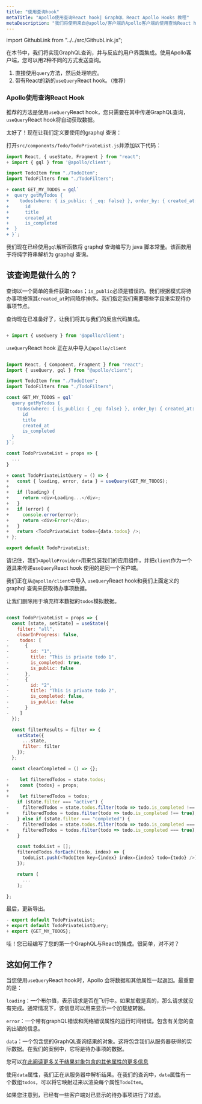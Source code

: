 ```yaml
---
title: "使用查询hook"
metaTitle: "Apollo使用查询React hook| GraphQL React Apollo Hooks 教程"
metaDescription: "我们将使用来自@apollo/客户端的Apollo客户端的使用查询React hook来进行GraphQL查询"
---
```


import GithubLink from "../../src/GithubLink.js";

在本节中，我们将实现GraphQL查询，并与反应的用户界面集成。使用Apollo客户端，您可以用2种不同的方式发送查询。

1. 直接使用`query`方法，然后处理响应。
2. 带有React的新的`useQuery`React hook。（推荐）

### Apollo使用查询React Hook
推荐的方法是使用`useQuery`React hook，您只需要在其中传递GraphQL查询，`useQuery`React hook将自动获取数据。

太好了！现在让我们定义要使用的graphql 查询：

打开`src/components/Todo/TodoPrivateList.js`并添加以下代码：

<GithubLink link="https://github.com/hasura/learn-graphql/blob/master/tutorials/frontend/react-apollo-hooks/app-final/src/components/Todo/TodoPrivateList.js" text="src/components/Todo/TodoPrivateList.js" />

```javascript
import React, { useState, Fragment } from "react";
+ import { gql } from '@apollo/client';

import TodoItem from "./TodoItem";
import TodoFilters from "./TodoFilters";

+ const GET_MY_TODOS = gql`
+  query getMyTodos {
+    todos(where: { is_public: { _eq: false} }, order_by: { created_at: desc }) {
+      id
+      title
+      created_at
+      is_completed
+  }
+ }`;
```

我们现在已经使用`gql`解析函数将 graphql 查询编写为 java 脚本常量。该函数用于将纯字符串解析为 graphql 查询。

该查询是做什么的？
------------------------
查询以一个简单的条件获取`todos`；`is_public`必须是错误的。我们根据模式将待办事项按照其`created_at`时间降序排序。我们指定我们需要哪些字段来实现待办事项节点。

查询现在已准备好了，让我们将其与我们的反应代码集成。

```javascript

+ import { useQuery } from '@apollo/client';

```

`useQuery`React hook 正在从中导入`@apollo/client`

```javascript

import React, { Component, Fragment } from "react";
import { useQuery, gql } from "@apollo/client";

import TodoItem from "./TodoItem";
import TodoFilters from "./TodoFilters";

const GET_MY_TODOS = gql`
  query getMyTodos {
    todos(where: { is_public: { _eq: false} }, order_by: { created_at: desc }) {
      id
      title
      created_at
      is_completed
  }
}`;

const TodoPrivateList = props => {
  ...
}

+ const TodoPrivateListQuery = () => {
+   const { loading, error, data } = useQuery(GET_MY_TODOS);
+
+   if (loading) {
+     return <div>Loading...</div>;
+   }
+   if (error) {
+     console.error(error);
+     return <div>Error!</div>;
+   }
+   return <TodoPrivateList todos={data.todos} />;
+ };

export default TodoPrivateList;
```

请记住，我们`<ApolloProvider>`用来包装我们的应用组件，并把`client`作为一个道具来传递`useQuery`React hook 使用的是同一个客户端。

我们正在从`@apollo/client`中导入 `useQuery`React hook和我们上面定义的 graphql 查询来获取待办事项数据。

让我们删除用于填充样本数据的`todos`模拟数据。

```javascript

const TodoPrivateList = props => {
  const [state, setState] = useState({
    filter: "all",
    clearInProgress: false,
-    todos: [
-      {
-        id: "1",
-        title: "This is private todo 1",
-        is_completed: true,
-        is_public: false
-      },
-      {
-        id: "2",
-        title: "This is private todo 2",
-        is_completed: false,
-        is_public: false
-      }
-    ]
  });

  const filterResults = filter => {
    setState({
      ...state,
      filter: filter
    });
  };

  const clearCompleted = () => {};

-    let filteredTodos = state.todos;
+    const {todos} = props;
+
+    let filteredTodos = todos;
    if (state.filter === "active") {
-     filteredTodos = state.todos.filter(todo => todo.is_completed !== true);
+     filteredTodos = todos.filter(todo => todo.is_completed !== true);
    } else if (state.filter === "completed") {
-     filteredTodos = state.todos.filter(todo => todo.is_completed === true);
+     filteredTodos = todos.filter(todo => todo.is_completed === true);
    }

    const todoList = [];
    filteredTodos.forEach((todo, index) => {
      todoList.push(<TodoItem key={index} index={index} todo={todo} />);
    });

    return (
      ...
    );

};

```

最后，更新导出。

```javascript
- export default TodoPrivateList;
+ export default TodoPrivateListQuery;
+ export {GET_MY_TODOS};
```

哇！您已经编写了您的第一个GraphQL与React的集成。很简单，对不对？

这如何工作？
-------------------
当您使用`useQuery`React hook时，Apollo 会将数据和其他属性一起返回。最重要的是：

`loading`：一个布尔值，表示请求是否在飞行中。如果加载是真的，那么请求就没有完成。通常情况下，该信息可以用来显示一个加载旋转器。

`error`：一个带有graphQL错误和网络错误属性的运行时间错误。包含有关您的查询出错的信息。

`data`：一个包含您的GraphQL查询结果的对象。这将包含我们从服务器获得的实际数据。在我们的案例中，它将是待办事项的数据。

您可以[在此阅读更多关于结果对象包含的其他属性的更多信息](https://www.apollographql.com/docs/react/data/queries/)

使用`data`属性，我们正在从服务器中解析结果。在我们的查询中，`data`属性有一个数组`todos`，可以将它映射过来以渲染每个属性`TodoItem`。

如果您注意到，已经有一些客户端对已显示的待办事项进行了过滤。

